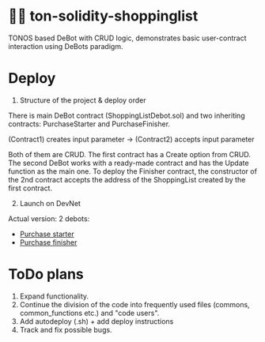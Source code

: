 # 📜💬 ton-solidity-shoppinglist
TONOS based DeBot with CRUD logic, demonstrates basic user-contract interaction using DeBots paradigm. 

# Deploy

1. Structure of the project & deploy order

There is main DeBot contract (ShoppingListDebot.sol) and two inheriting contracts: PurchaseStarter and PurchaseFinisher. 

(Contract1) creates input parameter  -> (Contract2) accepts input parameter

Both of them are CRUD. The first contract has a Create option from CRUD. The second DeBot works with a ready-made contract and has the Update function as the main one. To deploy the Finisher contract, the constructor of the 2nd contract accepts the address of the ShoppingList created by the first contract. 

2. Launch on DevNet

Actual version:
2 debots:

- [Purchase starter](https://web.ton.surf/debot?address=0%3Af96034ef8b5019de55f482bd331481ea480a9ded8bd1dbd8c7bb98757abfa439&net=devnet)
- [Purchase finisher](https://web.ton.surf/debot?address=0%3A7cf3b6119827f6c62eb355d73afe102267c2a7f2d31fb79a0324f65570b63e2f&net=devnet)

# ToDo plans

1. Expand functionality.
2. Continue the division of the code into frequently used files (commons, common_functions etc.) and "code users".
3. Add autodeploy (.sh) + add deploy instructions
4. Track and fix possible bugs. 

